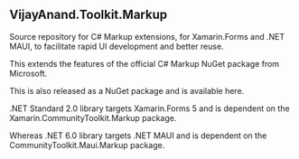 ## VijayAnand.Toolkit.Markup

Source repository for C# Markup extensions, for Xamarin.Forms and .NET MAUI, to facilitate rapid UI development and better reuse.

This extends the features of the official C# Markup NuGet package from Microsoft.

This is also released as a NuGet package and is available here.

.NET Standard 2.0 library targets Xamarin.Forms 5 and is dependent on the Xamarin.CommunityToolkit.Markup package.

Whereas .NET 6.0 library targets .NET MAUI and is dependent on the CommunityToolkit.Maui.Markup package.
